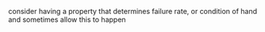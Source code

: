 consider having a property that determines failure rate, or condition of hand and sometimes allow this to happen
